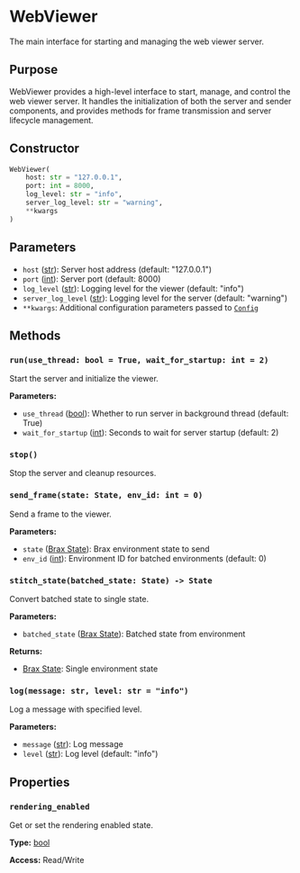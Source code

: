 # WebViewer

The main interface for starting and managing the web viewer server.

## Purpose

WebViewer provides a high-level interface to start, manage, and control the web viewer server. It handles the initialization of both the server and sender components, and provides methods for frame transmission and server lifecycle management.

## Constructor

```python
WebViewer(
    host: str = "127.0.0.1",
    port: int = 8000,
    log_level: str = "info",
    server_log_level: str = "warning",
    **kwargs
)
```

## Parameters

- `host` ([str](https://docs.python.org/3/library/stdtypes.html#text-sequence-type-str)): Server host address (default: "127.0.0.1")
- `port` ([int](https://docs.python.org/3/c-api/long.html)): Server port (default: 8000)
- `log_level` ([str](https://docs.python.org/3/library/stdtypes.html#text-sequence-type-str)): Logging level for the viewer (default: "info")
- `server_log_level` ([str](https://docs.python.org/3/library/stdtypes.html#text-sequence-type-str)): Logging level for the server (default: "warning")
- `**kwargs`: Additional configuration parameters passed to [`Config`](../internal/config.md)

## Methods

### `run(use_thread: bool = True, wait_for_startup: int = 2)`

Start the server and initialize the viewer.

**Parameters:**
- `use_thread` ([bool](https://docs.python.org/3/c-api/bool.html)): Whether to run server in background thread (default: True)
- `wait_for_startup` ([int](https://docs.python.org/3/c-api/long.html)): Seconds to wait for server startup (default: 2)

### `stop()`

Stop the server and cleanup resources.

### `send_frame(state: State, env_id: int = 0)`

Send a frame to the viewer.

**Parameters:**
- `state` ([Brax State](https://github.com/google/brax/blob/main/brax/envs/base.py)): Brax environment state to send
- `env_id` ([int](https://docs.python.org/3/c-api/long.html)): Environment ID for batched environments (default: 0)

### `stitch_state(batched_state: State) -> State`

Convert batched state to single state.

**Parameters:**
- `batched_state` ([Brax State](https://github.com/google/brax/blob/main/brax/envs/base.py)): Batched state from environment

**Returns:**
- [Brax State](https://github.com/google/brax/blob/main/brax/envs/base.py): Single environment state

### `log(message: str, level: str = "info")`

Log a message with specified level.

**Parameters:**
- `message` ([str](https://docs.python.org/3/library/stdtypes.html#text-sequence-type-str)): Log message
- `level` ([str](https://docs.python.org/3/library/stdtypes.html#text-sequence-type-str)): Log level (default: "info")

## Properties

### `rendering_enabled`

Get or set the rendering enabled state.

**Type:** [bool](https://docs.python.org/3/c-api/bool.html)

**Access:** Read/Write 